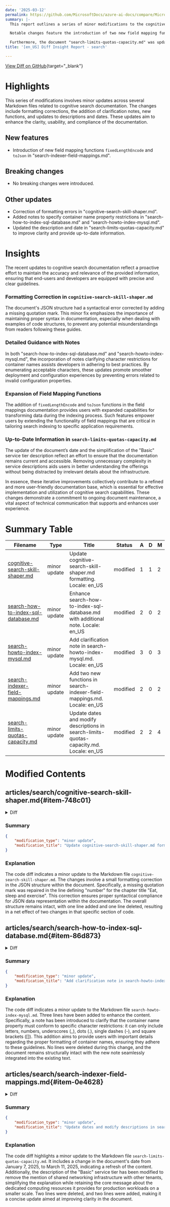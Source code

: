 ```yaml
---
date: '2025-03-12'
permalink: https://github.com/MicrosoftDocs/azure-ai-docs/compare/MicrosoftDocs:f35ae63...MicrosoftDocs:3791c10
summary: |-
  This report outlines a series of minor modifications to the cognitive search documentation, focusing on enhancing clarity and usability. Key updates include introducing new functions, correcting formatting errors, and adding clarification notes, all aimed at keeping the documentation relevant and user-friendly.

  Notable changes feature the introduction of two new field mapping functions, `fixedLengthEncode` and `toJson`, which enhance data transformation during indexing. Additionally, formatting errors in "cognitive-search-skill-shaper.md" were fixed, and notes specifying container name restrictions were added in "search-how-to-index-sql-database.md" and "search-howto-index-mysql.md" to support best practices.

  Furthermore, the document "search-limits-quotas-capacity.md" was updated with a new date and clearer descriptions of service tiers, ensuring users have access to the most accurate information. Overall, these updates reflect a commitment to ongoing improvements in documentation quality, supporting better user experiences in cognitive search implementation.
title: '[en_US] Diff Insight Report - search'

---
```


[View Diff on GitHub](https://github.com/MicrosoftDocs/azure-ai-docs/compare/MicrosoftDocs:f35ae63...MicrosoftDocs:3791c10){target="_blank"}

# Highlights

This series of modifications involves minor updates across several Markdown files related to cognitive search documentation. The changes include formatting corrections, the addition of clarification notes, new functions, and updates to descriptions and dates. These updates aim to enhance the clarity, usability, and compliance of the documentation.

## New features

- Introduction of new field mapping functions `fixedLengthEncode` and `toJson` in "search-indexer-field-mappings.md".
  
## Breaking changes

- No breaking changes were introduced.

## Other updates

- Correction of formatting errors in "cognitive-search-skill-shaper.md".
- Added notes to specify container name property restrictions in "search-how-to-index-sql-database.md" and "search-howto-index-mysql.md".
- Updated the description and date in "search-limits-quotas-capacity.md" to improve clarity and provide up-to-date information.

# Insights

The recent updates to cognitive search documentation reflect a proactive effort to maintain the accuracy and relevance of the provided information, ensuring that end-users and developers are equipped with precise and clear guidelines. 

### Formatting Correction in `cognitive-search-skill-shaper.md`
The document's JSON structure had a syntactical error corrected by adding a missing quotation mark. This minor fix emphasizes the importance of maintaining proper syntax in documentation, especially when dealing with examples of code structures, to prevent any potential misunderstandings from readers following these guides.

### Detailed Guidance with Notes
In both "search-how-to-index-sql-database.md" and "search-howto-index-mysql.md", the incorporation of notes clarifying character restrictions for container names assists developers in adhering to best practices. By enumerating acceptable characters, these updates promote smoother deployment and configuration experiences by preventing errors related to invalid configuration properties.

### Expansion of Field Mapping Functions
The addition of `fixedLengthEncode` and `toJson` functions in the field mappings documentation provides users with expanded capabilities for transforming data during the indexing process. Such features empower users by extending the functionality of field mappings that are critical in tailoring search indexing to specific application requirements.

### Up-to-Date Information in `search-limits-quotas-capacity.md`
The update of the document’s date and the simplification of the "Basic" service tier description reflect an effort to ensure that the documentation remains current and accessible. Removing unnecessary complexity in service descriptions aids users in better understanding the offerings without being distracted by irrelevant details about the infrastructure.

In essence, these iterative improvements collectively contribute to a refined and more user-friendly documentation base, which is essential for effective implementation and utilization of cognitive search capabilities. These changes demonstrate a commitment to ongoing document maintenance, a vital aspect of technical communication that supports and enhances user experience.

# Summary Table
|  Filename  | Type |    Title    | Status | A  | D  | M  |
|------------|------|-------------|--------|----|----|----|
| [cognitive-search-skill-shaper.md](#item-748c01) | minor update | Update cognitive-search-skill-shaper.md formatting. Locale: en_US | modified | 1 | 1 | 2 | 
| [search-how-to-index-sql-database.md](#item-86d873) | minor update | Enhance search-how-to-index-sql-database.md with additional note. Locale: en_US | modified | 2 | 0 | 2 | 
| [search-howto-index-mysql.md](#item-5d31c4) | minor update | Add clarification note in search-howto-index-mysql.md. Locale: en_US | modified | 3 | 0 | 3 | 
| [search-indexer-field-mappings.md](#item-0e4628) | minor update | Add two new functions in search-indexer-field-mappings.md. Locale: en_US | modified | 2 | 0 | 2 | 
| [search-limits-quotas-capacity.md](#item-3b201a) | minor update | Update dates and modify descriptions in search-limits-quotas-capacity.md. Locale: en_US | modified | 2 | 2 | 4 | 


# Modified Contents
## articles/search/cognitive-search-skill-shaper.md{#item-748c01}

<details>
<summary>Diff</summary>
````diff
@@ -241,7 +241,7 @@ In this case, the **Shaper** creates a complex type. This structure exists in-me
                     "chapterTitles": [
                       { "title": "Start young", "number": 1},
                       { "title": "Laugh often", "number": 2},
-                      { "title": "Eat, sleep and exercise", "number: 3}
+                      { "title": "Eat, sleep and exercise", "number": 3}
                     ]
                 }
             }
````
</details>

### Summary

```json
{
    "modification_type": "minor update",
    "modification_title": "Update cognitive-search-skill-shaper.md formatting. Locale: en_US"
}
```

### Explanation
The code diff indicates a minor update to the Markdown file `cognitive-search-skill-shaper.md`. The changes involve a small formatting correction in the JSON structure within the document. Specifically, a missing quotation mark was repaired in the line defining "number" for the chapter title "Eat, sleep and exercise". This correction ensures proper syntactical compliance for JSON data representation within the documentation. The overall structure remains intact, with one line added and one line deleted, resulting in a net effect of two changes in that specific section of code.

## articles/search/search-how-to-index-sql-database.md{#item-86d873}

<details>
<summary>Diff</summary>
````diff
@@ -178,6 +178,8 @@ The data source definition specifies the data to index, credentials, and policie
    + Alternatively, you can specify a managed identity connection string that doesn't include database secrets with the following format: `Initial Catalog|Database=<your database name>;ResourceId=/subscriptions/<your subscription ID>/resourceGroups/<your resource group name>/providers/Microsoft.Sql/servers/<your SQL Server name>/;Connection Timeout=connection timeout length;`.
 
     For more information, see [Connect to Azure SQL Database indexer using a managed identity](search-howto-managed-identities-sql.md).
+> [!NOTE]
+> For the container name property, the value is restricted to only allow letters, numbers, underscores (_), dots (.), single dashes (-), and square brackets ([])
 
 ### Add search fields to an index
 
````
</details>

### Summary

```json
{
    "modification_type": "minor update",
    "modification_title": "Enhance search-how-to-index-sql-database.md with additional note. Locale: en_US"
}
```

### Explanation
The code diff reflects a minor update to the Markdown file `search-how-to-index-sql-database.md`. Two lines were added to the document, which include a new note about the restrictions on the container name property. The added content emphasizes that the value for this property can only consist of letters, numbers, underscores (_), dots (.), single dashes (-), and square brackets ([]). This enhancement aims to provide clearer guidance for users configuring container names, ensuring they are aware of valid character usage. No lines were deleted, and the overall structure of the document remains intact with two new lines introduced.

## articles/search/search-howto-index-mysql.md{#item-5d31c4}

<details>
<summary>Diff</summary>
````diff
@@ -83,6 +83,9 @@ The data source definition specifies the data to index, credentials, and policie
 
 - Set [`dataDeletionDetectionPolicy`](#DataDeletionDetectionPolicy) if you want to remove search documents from a search index when the source item is deleted.
 
+> [!NOTE]
+> For the container name property, the value is restricted to only allow letters, numbers, underscores (_), dots (.), single dashes (-), and square brackets ([])
+
 ## Create an index
 
 [Create or Update Index](/rest/api/searchservice/indexes/create?view=rest-searchservice-2024-05-01-preview&preserve-view=true) specifies the index schema:
````
</details>

### Summary

```json
{
    "modification_type": "minor update",
    "modification_title": "Add clarification note in search-howto-index-mysql.md. Locale: en_US"
}
```

### Explanation
The code diff indicates a minor update to the Markdown file `search-howto-index-mysql.md`. Three lines have been added to enhance the content. Specifically, a note has been introduced to clarify that the container name property must conform to specific character restrictions: it can only include letters, numbers, underscores (_), dots (.), single dashes (-), and square brackets ([]). This addition aims to provide users with important details regarding the proper formatting of container names, ensuring they adhere to these guidelines. No lines were deleted during this change, and the document remains structurally intact with the new note seamlessly integrated into the existing text.

## articles/search/search-indexer-field-mappings.md{#item-0e4628}

<details>
<summary>Diff</summary>
````diff
@@ -157,7 +157,9 @@ A field mapping function transforms the contents of a field before it's stored i
 + [base64Encode](#base64EncodeFunction)
 + [base64Decode](#base64DecodeFunction)
 + [extractTokenAtPosition](#extractTokenAtPositionFunction)
++ [fixedLengthEncode](#fixedLengthEncodeFunction)
 + [jsonArrayToStringCollection](#jsonArrayToStringCollectionFunction)
++ [toJson](#toJsonFunction)
 + [urlEncode](#urlEncodeFunction)
 + [urlDecode](#urlDecodeFunction)
 
````
</details>

### Summary

```json
{
    "modification_type": "minor update",
    "modification_title": "Add two new functions in search-indexer-field-mappings.md. Locale: en_US"
}
```

### Explanation
The code diff shows a minor update to the Markdown file `search-indexer-field-mappings.md`. Two new functions, `fixedLengthEncode` and `toJson`, have been added to the list of field mapping functions. This addition enhances the document by providing users with more comprehensive information about the available functions that can transform field content before storage. No lines were deleted from the text, and the addition of these functions is intended to improve the clarity and usability of the section, empowering users to utilize these new capabilities effectively in their indexer configurations.

## articles/search/search-limits-quotas-capacity.md{#item-3b201a}

<details>
<summary>Diff</summary>
````diff
@@ -8,7 +8,7 @@ author: HeidiSteen
 ms.author: heidist
 ms.service: azure-ai-search
 ms.topic: conceptual
-ms.date: 01/07/2025
+ms.date: 03/11/2025
 ms.custom:
   - references_regions
   - build-2024
@@ -21,7 +21,7 @@ Maximum limits on storage, workloads, and quantities of indexes and other object
 
 + **Free** is a multitenant shared service that comes with your Azure subscription.
 
-+ **Basic** provides dedicated computing resources for production workloads at a smaller scale, but shares some networking infrastructure with other tenants.
++ **Basic** provides dedicated computing resources for production workloads at a smaller scale.
 
 + **Standard** runs on dedicated machines with more storage and processing capacity at every level. Standard comes in four levels: S1, S2, S3, and S3 HD. S3 High Density (S3 HD) is engineered for [multi-tenancy](search-modeling-multitenant-saas-applications.md) and large quantities of small indexes (3,000 indexes per service). S3 HD doesn't provide the [indexer feature](search-indexer-overview.md) and data ingestion must use APIs that push data from source to index.
 
````
</details>

### Summary

```json
{
    "modification_type": "minor update",
    "modification_title": "Update dates and modify descriptions in search-limits-quotas-capacity.md. Locale: en_US"
}
```

### Explanation
The code diff highlights a minor update to the Markdown file `search-limits-quotas-capacity.md`. It includes a change in the document's date from January 7, 2025, to March 11, 2025, indicating a refresh of the content. Additionally, the description of the "Basic" service tier has been modified to remove the mention of shared networking infrastructure with other tenants, simplifying the explanation while retaining the core message about the dedicated computing resources it provides for production workloads on a smaller scale. Two lines were deleted, and two lines were added, making it a concise update aimed at improving clarity in the document.


